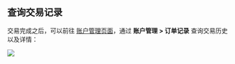 ## 查询交易记录
交易完成之后，可以前往 [账户管理页面](http://me.eolinker.com "账户管理页面")，通过 **账户管理 > 订单记录** 查询交易历史以及详情：

![](http://data.eolinker.com/course/11jjLFQda668127d4974a785dff0ec20676eadb35cc1ded)